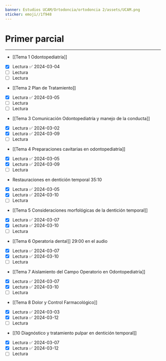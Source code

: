 ```yaml
---
banner: Estudios UCAM/Ortodoncia/ortodoncia 2/assets/UCAM.png
sticker: emoji//1f948
---
```

# Primer parcial
___
- [[Tema 1 Odontopediatría]]
- [x] Lectura ✅ 2024-03-04
- [ ] Lectura
- [ ] Lectura
- [[Tema 2 Plan de Tratamiento]]
- [x] Lectura ✅ 2024-03-05
- [ ] Lectura
- [ ] Lectura
- [[Tema 3 Comunicación Odontopediatría y manejo de la conducta]]
- [x] Lectura ✅ 2024-03-02
- [x] Lectura ✅ 2024-03-09
- [ ] Lectura
- [[Tema 4 Preparaciones cavitarias en odontopediatría]]
- [x] Lectura ✅ 2024-03-05
- [x] Lectura ✅ 2024-03-09
- [ ] Lectura
- Restauraciones en dentición temporal 35:10
- [x] Lectura ✅ 2024-03-05
- [x] Lectura ✅ 2024-03-10
- [ ] Lectura
- [[Tema 5 Consideraciones morfológicas de la dentición temporal]]
- [x] Lectura ✅ 2024-03-07
- [x] Lectura ✅ 2024-03-10
- [ ] Lectura
- [[Tema 6 Operatoria dental]] 29:00 en el audio
- [x] Lectura ✅ 2024-03-07
- [x] Lectura ✅ 2024-03-10
- [ ] Lectura
- [[Tema 7 Aislamiento del Campo Operatorio en Odontopediatría]]
- [x] Lectura ✅ 2024-03-07
- [x] Lectura ✅ 2024-03-10
- [ ] Lectura
- [[Tema 8 Dolor y Control Farmacológico]]
- [x] Lectura ✅ 2024-03-03
- [x] Lectura ✅ 2024-03-12
- [ ] Lectura
- [[10 Diagnóstico y tratamiento pulpar en dentición temporal]]
- [x] Lectura ✅ 2024-03-07
- [x] Lectura ✅ 2024-03-12
- [ ] Lectura